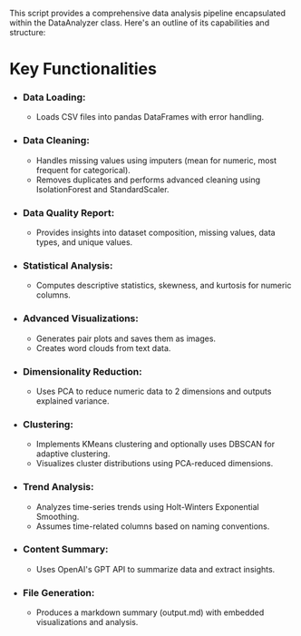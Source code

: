 This script provides a comprehensive data analysis pipeline encapsulated within the DataAnalyzer class. Here's an outline of its capabilities and structure:

# Key Functionalities
- ### Data Loading:
  - Loads CSV files into pandas DataFrames with error handling.
- ### Data Cleaning:

  - Handles missing values using imputers (mean for numeric, most frequent for categorical).
  - Removes duplicates and performs advanced cleaning using IsolationForest and StandardScaler.
- ### Data Quality Report:

  - Provides insights into dataset composition, missing values, data types, and unique values.
- ### Statistical Analysis:

  - Computes descriptive statistics, skewness, and kurtosis for numeric columns.
- ### Advanced Visualizations:

  - Generates pair plots and saves them as images.
  - Creates word clouds from text data.
- ### Dimensionality Reduction:

  - Uses PCA to reduce numeric data to 2 dimensions and outputs explained variance.
- ### Clustering:

  - Implements KMeans clustering and optionally uses DBSCAN for adaptive clustering.
  - Visualizes cluster distributions using PCA-reduced dimensions.
- ### Trend Analysis:

  - Analyzes time-series trends using Holt-Winters Exponential Smoothing.
  - Assumes time-related columns based on naming conventions.
- ### Content Summary:

  - Uses OpenAI's GPT API to summarize data and extract insights.
- ### File Generation:

  - Produces a markdown summary (output.md) with embedded visualizations and analysis.
